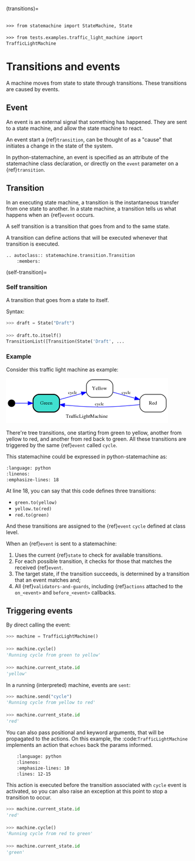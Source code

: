 (transitions)=

```{testsetup}

>>> from statemachine import StateMachine, State

>>> from tests.examples.traffic_light_machine import TrafficLightMachine

```

# Transitions and events

A machine moves from state to state through transitions. These transitions are
caused by events.


## Event

An event is an external signal that something has happened.
They are sent to a state machine, and allow the state machine to react.


An event start a {ref}`transition`, can be thought of as a "cause" that
initiates a change in the state of the system.

In python-statemachine, an event is specified as an attribute of the
statemachine class declaration, or directly on the `event` parameter on
a {ref}`transition`.


## Transition

In an executing state machine, a transition is the instantaneous transfer
from one state to another.  In a state machine, a transition tells us what
happens when an {ref}`event` occurs.

A self transition is a transition that goes from and to the same state.

A transition can define actions that will be executed whenever that transition
is executed.

```{eval-rst}
.. autoclass:: statemachine.transition.Transition
    :members:
```

(self-transition)=

### Self transition

A transition that goes from a state to itself.

Syntax:

```py
>>> draft = State("Draft")

>>> draft.to.itself()
TransitionList([Transition(State('Draft', ...

```

### Example

Consider this traffic light machine as example:

![TrafficLightMachine](images/traffic_light_machine.png)


There're tree transitions, one starting from green to yellow, another from
yellow to red, and another from red back to green. All these transitions
are triggered by the same {ref}`event` called `cycle`.

This statemachine could be expressed in python-statemachine as:


```{literalinclude} ../tests/examples/traffic_light_machine.py
:language: python
:linenos:
:emphasize-lines: 18
```

At line 18, you can say that this code defines three transitions:

* `green.to(yellow)`
* `yellow.to(red)`
* `red.to(green)`

And these transitions are assigned to the {ref}`event` `cycle` defined at
class level.

When an {ref}`event` is sent to a statemachine:

1. Uses the current {ref}`state` to check for available transitions.
1. For each possible transition, it checks for those that matches the received {ref}`event`.
1. The target state, if the transition succeeds, is determined by a transition
   that an event matches and;
1. All {ref}`validators-and-guards`, including {ref}`actions`
   attached to the `on_<event>` and `before_<event>` callbacks.


## Triggering events


By direct calling the event:

```py
>>> machine = TrafficLightMachine()

>>> machine.cycle()
'Running cycle from green to yellow'

>>> machine.current_state.id
'yellow'

```

In a running (interpreted) machine, events are `sent`:

```py
>>> machine.send("cycle")
'Running cycle from yellow to red'

>>> machine.current_state.id
'red'

```

You can also pass positional and keyword arguments, that will be propagated
to the actions. On this example, the :code:`TrafficLightMachine` implements
an action that `echoes` back the params informed.

```{literalinclude} ../tests/examples/traffic_light_machine.py
    :language: python
    :linenos:
    :emphasize-lines: 10
    :lines: 12-15
```


This action is executed before the transition associated with `cycle` event is activated, so you
can also raise an exception at this point to stop a transition to occur.

```py
>>> machine.current_state.id
'red'

>>> machine.cycle()
'Running cycle from red to green'

>>> machine.current_state.id
'green'

```
